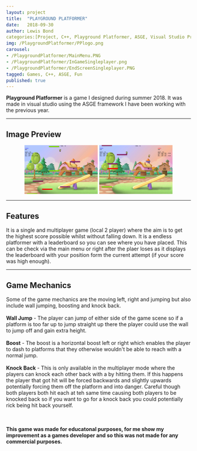 ```yaml
---
layout: project
title:  "PLAYGROUND PLATFORMER"
date:   2018-09-30
author: Lewis Bond
categories:[Project, C++, Playground Platformer, ASGE, Visual Studio Project]
img: /PlaygroundPlatformer/PPlogo.png
carousel:
- /PlaygroundPlatformer/MainMenu.PNG
- /PlaygroundPlatformer/InGameSingleplayer.png
- /PlaygroundPlatformer/EndScreenSingleplayer.PNG
tagged: Games, C++, ASGE, Fun
published: true
---
```

**Playground Platformer** is a game I designed during summer 2018. It was made in visual studio using the ASGE framework I have been working with the previous year.

---

## Image Preview

<center>
	<figure class="half">
    		<a href="/assets/img/project/PlaygroundPlatformer/InGameSingleplayer.png"><img src="/assets/img/project/PlaygroundPlatformer/InGameSingleplayer.png" width="200"></a>
	<a href="/assets/img/project/PlaygroundPlatformer/InGameMultiplayer.png"><img src="/assets/img/project/PlaygroundPlatformer/InGameMultiplayer.png" width="200"></a>
	<figcaption></figcaption>
</figure>
</center>

---

## Features

It is a single and multiplayer game (local 2 player) where the aim is to get the highest score possible whilst without falling down. It is a endless platformer with a leaderboard so you can see where you have placed. This can be check via the main menu or right after the plaer loses as it displays the leaderboard with your position form the current attempt (if your score was high enough).

---

## Game Mechanics

Some of the game mechanics are the moving left, right and jumping but also include wall jumping, boosting and knock back.<br/><br/>
**Wall Jump** - The player can jump of either side of the game scene so if a platform is too far up to jump straight up there the player could use the wall to jump off and gain extra height.<br/><br/>
**Boost** - The boost is a horizontal boost left or right which enables the player to dash to platforms that they otherwise wouldn't be able to reach with a normal jump.<br/><br/>
**Knock Back** - This is only available in the multiplayer mode where the players can knock each other back with a by hitting them. If this happens the player that got hit will be forced backwards and slightly upwards potentially forcing them off the platform and into danger. Careful though both players both hit each at teh same time causing both players to be knocked back so if you want to go for a knock back you could potentially rick being hit back yourself.<br/><br/><br/>


**This game was made for educatonal purposes, for me show my improvement as a games developer and so this was not made for any commercial purposes.** 
